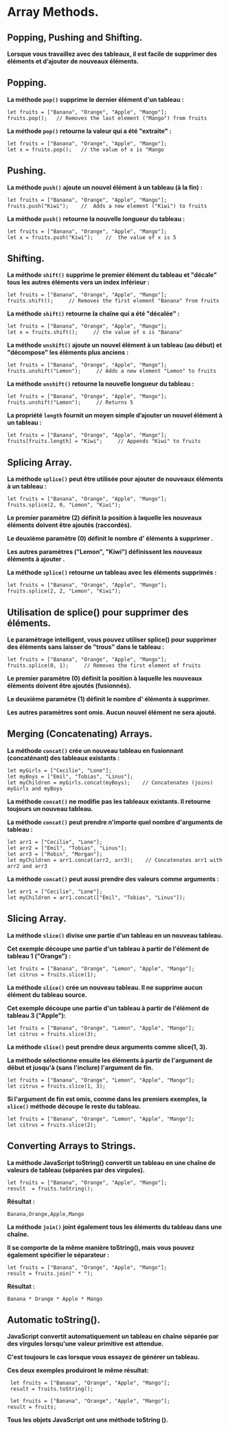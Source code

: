 # Array Methods.

## Popping, Pushing and Shifting.

**Lorsque vous travaillez avec des tableaux, il est facile de supprimer des éléments et d’ajouter de nouveaux éléments.**

## Popping.

**La méthode `pop()` supprime le dernier élément d'un tableau :**

```let fruits = ["Banana", "Orange", "Apple", "Mango"];```  
```fruits.pop();   // Removes the last element ("Mango") from fruits```

**La méthode `pop()` retourne la valeur qui a été "extraite" :**

```let fruits = ["Banana", "Orange", "Apple", "Mango"];```  
```let x = fruits.pop();   // the value of x is "Mango```

## Pushing.

**La méthode `push()` ajoute un nouvel élément à un tableau (à la fin) :**

```let fruits = ["Banana", "Orange", "Apple", "Mango"];```  
```fruits.push("Kiwi");    //  Adds a new element ("Kiwi") to fruits```

**La méthode `push()` retourne la nouvelle longueur du tableau :**

```let fruits = ["Banana", "Orange", "Apple", "Mango"];```  
```let x = fruits.push("Kiwi");    //  the value of x is 5```

## Shifting.

**La méthode `shift()` supprime le premier élément du tableau et "décale" tous les autres éléments vers un index inférieur :**

```let fruits = ["Banana", "Orange", "Apple", "Mango"];```  
```fruits.shift();     // Removes the first element "Banana" from fruits```

**La méthode `shift()` retourne la chaîne qui a été "décalée" :**

```let fruits = ["Banana", "Orange", "Apple", "Mango"];```  
```let x = fruits.shift();     // the value of x is "Banana"```

**La méthode `unshift()` ajoute un nouvel élément à un tableau (au début) et "décompose" les éléments plus anciens :**

```let fruits = ["Banana", "Orange", "Apple", "Mango"];```  
```fruits.unshift("Lemon");     // Adds a new element "Lemon" to fruits```

**La méthode `unshift()` retourne la nouvelle longueur du tableau :**

```let fruits = ["Banana", "Orange", "Apple", "Mango"];```  
```fruits.unshift("Lemon");     // Returns 5```

**La propriété `length` fournit un moyen simple d’ajouter un nouvel élément à un tableau :**

```let fruits = ["Banana", "Orange", "Apple", "Mango"];```  
```fruits[fruits.length] = "Kiwi";     // Appends "Kiwi" to fruits```

## Splicing Array.

**La méthode `splice()` peut être utilisée pour ajouter de nouveaux éléments à un tableau :**

```let fruits = ["Banana", "Orange", "Apple", "Mango"];```  
```fruits.splice(2, 0, "Lemon", "Kiwi");```

**Le premier paramètre (2) définit la position à laquelle les nouveaux éléments doivent être ajoutés (raccordés).**

**Le deuxième paramètre (0) définit le nombre d' éléments à supprimer .**

**Les autres paramètres ("Lemon", "Kiwi") définissent les nouveaux éléments à ajouter .**


**La méthode `splice()` retourne un tableau avec les éléments supprimés :**

```let fruits = ["Banana", "Orange", "Apple", "Mango"];```  
```fruits.splice(2, 2, "Lemon", "Kiwi");```

## Utilisation de splice() pour supprimer des éléments.

**Le paramétrage intelligent, vous pouvez utiliser splice() pour supprimer des éléments sans laisser de "trous" dans le tableau :**

```let fruits = ["Banana", "Orange", "Apple", "Mango"];```  
```fruits.splice(0, 1);     // Removes the first element of fruits```

**Le premier paramètre (0) définit la position à laquelle les nouveaux éléments doivent être ajoutés (fusionnés).**

**Le deuxième paramètre (1) définit le nombre d' éléments à supprimer.**

**Les autres paramètres sont omis. Aucun nouvel élément ne sera ajouté.**

## Merging (Concatenating) Arrays.

**La méthode `concat()` crée un nouveau tableau en fusionnant (concaténant) des tableaux existants :**

```let myGirls = ["Cecilie", "Lone"];```  
```let myBoys = ["Emil", "Tobias", "Linus"];```  
```let myChildren = myGirls.concat(myBoys);    // Concatenates (joins) myGirls and myBoys```

**La méthode `concat()` ne modifie pas les tableaux existants. Il retourne toujours un nouveau tableau.**

**La méthode `concat()` peut prendre n'importe quel nombre d'arguments de tableau :**

```let arr1 = ["Cecilie", "Lone"];```  
```let arr2 = ["Emil", "Tobias", "Linus"];```  
```let arr3 = ["Robin", "Morgan"];```  
```let myChildren = arr1.concat(arr2, arr3);    // Concatenates arr1 with arr2 and arr3```

**La méthode `concat()` peut aussi prendre des valeurs comme arguments :**

```let arr1 = ["Cecilie", "Lone"];```  
```let myChildren = arr1.concat(["Emil", "Tobias", "Linus"]);```  

## Slicing Array.

**La méthode `slice()` divise une partie d'un tableau en un nouveau tableau.**

**Cet exemple découpe une partie d'un tableau à partir de l'élément de tableau 1 ("Orange") :**

```let fruits = ["Banana", "Orange", "Lemon", "Apple", "Mango"];```  
```let citrus = fruits.slice(1);```  

**La méthode `slice()` crée un nouveau tableau. Il ne supprime aucun élément du tableau source.**

**Cet exemple découpe une partie d'un tableau à partir de l'élément de tableau 3 ("Apple"):**

```let fruits = ["Banana", "Orange", "Lemon", "Apple", "Mango"];```  
```let citrus = fruits.slice(3);```

**La méthode `slice()` peut prendre deux arguments comme slice(1, 3).**

**La méthode sélectionne ensuite les éléments à partir de l'argument de début et jusqu'à (sans l'inclure) l'argument de fin.**

```let fruits = ["Banana", "Orange", "Lemon", "Apple", "Mango"];```  
```let citrus = fruits.slice(1, 3);```

**Si l'argument de fin est omis, comme dans les premiers exemples, la `slice()` méthode découpe le reste du tableau.**

```let fruits = ["Banana", "Orange", "Lemon", "Apple", "Mango"];```  
```let citrus = fruits.slice(2);```

## Converting Arrays to Strings.

**La méthode JavaScript toString() convertit un tableau en une chaîne de valeurs de tableau (séparées par des virgules).**

```let fruits = ["Banana", "Orange", "Apple", "Mango"];```  
```result  = fruits.toString();```  

**Résultat :**  

```Banana,Orange,Apple,Mango```

**La méthode `join()` joint également tous les éléments du tableau dans une chaîne.**

**Il se comporte de la même manière toString(), mais vous pouvez également spécifier le séparateur :**

```let fruits = ["Banana", "Orange", "Apple", "Mango"];```  
```result = fruits.join(" * ");```  

**Résultat :**

```Banana * Orange * Apple * Mango```  

## Automatic toString().

**JavaScript convertit automatiquement un tableau en chaîne séparée par des virgules lorsqu'une valeur primitive est attendue.**

**C'est toujours le cas lorsque vous essayez de générer un tableau.**

**Ces deux exemples produiront le même résultat:**

``` let fruits = ["Banana", "Orange", "Apple", "Mango"];```  
``` result = fruits.toString();```

``` let fruits = ["Banana", "Orange", "Apple", "Mango"];```  
```result = fruits;```

**Tous les objets JavaScript ont une méthode toString ().**